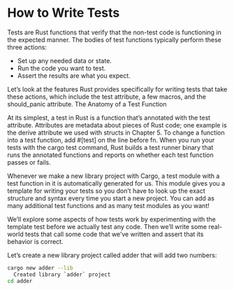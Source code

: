 # How to Write Tests

Tests are Rust functions that verify that the non-test code is functioning in the expected manner. The bodies of test 
functions typically perform these three actions:

* Set up any needed data or state.
* Run the code you want to test.
* Assert the results are what you expect.

Let’s look at the features Rust provides specifically for writing tests that take these actions, which include the test 
attribute, a few macros, and the should_panic attribute.
The Anatomy of a Test Function

At its simplest, a test in Rust is a function that’s annotated with the test attribute. Attributes are metadata about 
pieces of Rust code; one example is the derive attribute we used with structs in Chapter 5. To change a function into a 
test function, add #[test] on the line before fn. When you run your tests with the cargo test command, Rust builds a 
test runner binary that runs the annotated functions and reports on whether each test function passes or fails.

Whenever we make a new library project with Cargo, a test module with a test function in it is automatically generated 
for us. This module gives you a template for writing your tests so you don’t have to look up the exact structure and 
syntax every time you start a new project. You can add as many additional test functions and as many test modules as you 
want!

We’ll explore some aspects of how tests work by experimenting with the template test before we actually test any code. 
Then we’ll write some real-world tests that call some code that we’ve written and assert that its behavior is correct.

Let’s create a new library project called adder that will add two numbers:

```bash
cargo new adder --lib
  Created library `adder` project
cd adder
```
